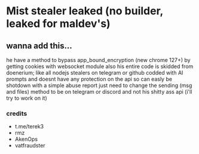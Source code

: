 
# Mist stealer leaked (no builder, leaked for maldev's)

## wanna add this...
he have a method to bypass app_bound_encryption (new chrome 127+) by getting cookies with websocket module
also his entire code is skidded from doenerium; like all nodejs stealers on telegram or github
codded with AI prompts and doesnt have any protection on the api so can easly be shotdown with a simple abuse report
just need to change the sending (msg and files) method to be on telegram or discord and not his shitty ass api (i'll try to work on it)

### credits
- t.me/terek3
- rmz
- AkenOps
- vatfraudster

